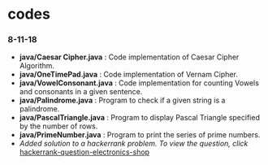 # codes

### 8-11-18
* **java/Caesar Cipher.java** : Code implementation of Caesar Cipher Algorithm.
* **java/OneTimePad.java** : Code implementation of Vernam Cipher.
* **java/VowelConsonant.java** : Code implementation for counting Vowels and consonants in a given sentence.
* **java/Palindrome.java** : Program to check if a given string is a palindrome.
* **java/PascalTriangle.java** : Program to display Pascal Triangle specified by the number of rows.
* **java/PrimeNumber.java** : Program to print the series of prime numbers.
* *Added solution to a hackerrank problem. To view the question, click* [hackerrank-question-electronics-shop](https://www.hackerrank.com/challenges/electronics-shop/problem)
